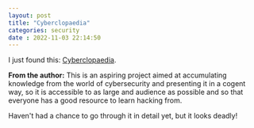 ```yaml
---
layout: post
title: "Cyberclopaedia" 
categories: security
date : 2022-11-03 22:14:50
---
```

I just found this: [Cyberclopaedia](https://cr0mll.github.io/cyberclopaedia/index.html#the-cyberclopaedia).

**From the author:**
This is an aspiring project aimed at accumulating knowledge from the world of cybersecurity and presenting it in a cogent way, so it is accessible to as large and audience as possible and so that everyone has a good resource to learn hacking from.


Haven't had a chance to go through it in detail yet, but it looks deadly!
